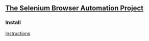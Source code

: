 ## [The Selenium Browser Automation Project](https://selenium.dev/documentation/en/)

### Install

[Instructions](Installation)

